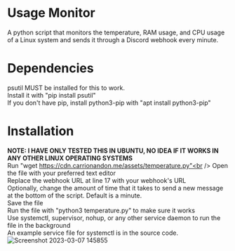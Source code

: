 # Usage Monitor
 A python script that monitors the temperature, RAM usage, and CPU usage of a Linux system and sends it through a Discord webhook every minute.<br />


# Dependencies
psutil MUST be installed for this to work.<br />
Install it with "pip install psutil"<br />
If you don't have pip, install python3-pip with "apt install python3-pip"<br />

# Installation
<b>NOTE: I HAVE ONLY TESTED THIS IN UBUNTU, NO IDEA IF IT WORKS IN ANY OTHER LINUX OPERATING SYSTEMS</b><br />
Run "wget https://cdn.carrionandon.me/assets/temperature.py"<br />
Open the file with your preferred text editor<br />
Replace the webhook URL at line 17 with your webhook's URL<br />
Optionally, change the amount of time that it takes to send a new message at the bottom of the script. Default is a minute.<br />
Save the file<br />
Run the file with "python3 temperature.py" to make sure it works<br />
Use systemctl, supervisor, nohup, or any other service daemon to run the file in the background<br />
An example service file for systemctl is in the source code.<br />
![Screenshot 2023-03-07 145855](https://user-images.githubusercontent.com/30084485/223573347-3315bb17-b00f-4da3-8011-3b27078689a5.png)
